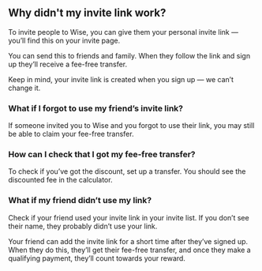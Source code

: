 ## Why didn't my invite link work?  
To invite people to Wise, you can give them your personal invite link — you’ll find this on your invite page. 

You can send this to friends and family. When they follow the link and sign up they’ll receive a fee-free transfer. 

Keep in mind, your invite link is created when you sign up — we can’t change it.

### What if I forgot to use my friend’s invite link?

If someone invited you to Wise and you forgot to use their link, you may still be able to claim your fee-free transfer.

### How can I check that I got my fee-free transfer? 

To check if you’ve got the discount, set up a transfer. You should see the discounted fee in the calculator.

### What if my friend didn’t use my link?

Check if your friend used your invite link in your invite list. If you don’t see their name, they probably didn’t use your link. 

Your friend can add the invite link for a short time after they’ve signed up. When they do this, they’ll get their fee-free transfer, and once they make a qualifying payment, they’ll count towards your reward.